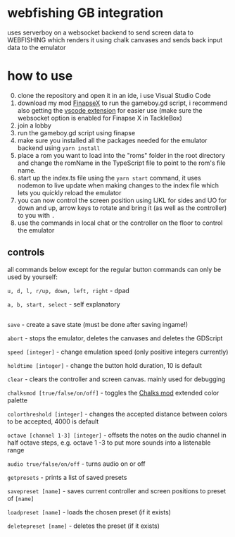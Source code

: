 # webfishing GB integration
uses serverboy on a websocket backend to send screen data to WEBFISHING which renders it using chalk canvases and sends back input data to the emulator

# how to use
0. clone the repository and open it in an ide, i use Visual Studio Code
1. download my mod [FinapseX](https://thunderstore.io/c/webfishing/p/TeamFishnet/FinapseX/) to run the gameboy.gd script, i recommend also getting the [vscode extension](https://github.com/geringverdien/TeamFishnet/raw/refs/heads/main/Finapse%20X/Finapse%20Xecutor/finapse-xecute/finapse-xecute-0.0.1.vsix) for easier use (make sure the websocket option is enabled for Finapse X in TackleBox)
2. join a lobby
3. run the gameboy.gd script using finapse
4. make sure you installed all the packages needed for the emulator backend using `yarn install`
5. place a rom you want to load into the "roms" folder in the root directory and change the romName in the TypeScript file to point to the rom's file name.
6. start up the index.ts file using the `yarn start` command, it uses nodemon to live update when making changes to the index file which lets you quickly reload the emulator
7. you can now control the screen position using IJKL for sides and UO for down and up, arrow keys to rotate and bring it (as well as the controller) to you with `.`
8. use the commands in local chat or the controller on the floor to control the emulator

## controls
all commands below except for the regular button commands can only be used by yourself:

`u, d, l, r/up, down, left, right` - dpad 

`a, b, start, select` - self explanatory

## 

`save` - create a save state (must be done after saving ingame!)

`abort` - stops the emulator, deletes the canvases and deletes the GDScript
  
`speed [integer]` - change emulation speed (only positive integers currently)
  
`holdtime [integer]` - change the button hold duration, 10 is default

`clear` - clears the controller and screen canvas. mainly used for debugging

`chalksmod [true/false/on/off]` - toggles the [Chalks mod](https://thunderstore.io/c/webfishing/p/hostileonion/chalks/) extended color palette

`colorthreshold [integer]` - changes the accepted distance between colors to be accepted, 4000 is default 

`octave [channel 1-3] [integer]` - offsets the notes on the audio channel in half octave steps, e.g. octave 1 -3 to put more sounds into a listenable range

`audio true/false/on/off` - turns audio on or off

`getpresets` - prints a list of saved presets

`savepreset [name]` - saves current controller and screen positions to preset of `[name]`

`loadpreset [name]` - loads the chosen preset (if it exists)

`deletepreset [name]` - deletes the preset (if it exists)
